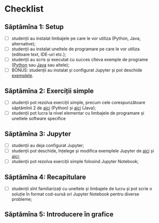 # Checklist

## Săptămîna 1: Setup
- [ ] studenții au instalat limbajele pe care le vor utiliza (Python, Java, alternative);
- [ ] studenții au instalat uneltele de programare pe care le vor utiliza (editoare text, IDE-uri etc.);
- [ ] studenții au scris și executat cu succes cîteva exemple de programe ([Python](file:1-intro/exemple) sau [Java](file:../java/src/lab1) sau altele);
- [ ] BONUS: studenții au instalat și configurat Jupyter și pot deschide [exemplele](file:exemple-diverse/proiecte-acs-jupyter).

## Săptămîna 2: Exerciții simple
- [ ] studenții pot rezolva exerciții simple, precum cele corespunzătoare săptămînii 2 de [aici](file:exercitii.md) (Python) și [aici](file:../java/src/lab2) (Java);
- [ ] studenții pot lucra la nivel elementar cu limbajele de programare și uneltele software specifice

## Săptămîna 3: Jupyter
- [ ] studenții au deja configurat Jupyter;
- [ ] studenții pot deschide, înțelege și modifica exemplele Jupyter de [aici](file:exemple-diverse/proiecte-acs-jupyter) și [aici](file:1-intro/exemple/exemplu-jupyter.ipynb);
- [ ] studenții pot rezolva exerciții simple folosind Jupyter Notebook;

## Săptămîna 4: Recapitulare
- [ ] studenții sînt familiarizați cu uneltele și limbajele de lucru și pot scrie o soluție în format cod-sursă ori Jupyter Notebook pentru diverse probleme;

## Săptămîna 5: Introducere în grafice
